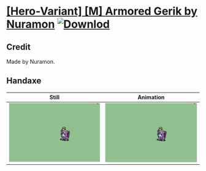 # [\[Hero-Variant\] \[M\] Armored Gerik by Nuramon](./) [![Downlod](https://img.shields.io/badge/Download--red?style=social&logo=github)](https://minhaskamal.github.io/DownGit/#/home?url=https://github.com/Klokinator/FE-Repo/tree/main/Battle%20Animations%2FInfantry%20-%20(Swd)%20Mercenaries%20and%20Heroes%2F%5BHero-Variant%5D%20%5BM%5D%20Armored%20Gerik%20by%20Nuramon%2F4.%20Handaxe)

## Credit

Made by Nuramon.

## Handaxe

| Still | Animation |
| :---: | :-------: |
| ![Handaxe still](./Handaxe_000.png) | ![Handaxe animation](./Handaxe.gif) |
